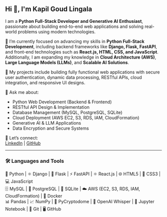 ## Hi 👋, I'm Kapil Goud Lingala

I am a **Python Full-Stack Developer and Generative AI Enthusiast**, passionate about building end-to-end web applications and solving real-world problems using modern technologies.

🌱 I’m currently focused on advancing my skills in **Python Full-Stack Development**, including backend frameworks like **Django, Flask, FastAPI**, and front-end technologies such as **React.js, HTML, CSS, and JavaScript**.  
Additionally, I am expanding my knowledge in **Cloud Architecture (AWS)**, **Large Language Models (LLMs)**, and **Scalable AI Solutions**.

📝 My projects include building fully functional web applications with secure user authentication, dynamic data processing, RESTful APIs, cloud integration, and responsive UI designs.

💬 Ask me about:  
- Python Web Development (Backend & Frontend)  
- RESTful API Design & Implementation  
- Database Management (MySQL, PostgreSQL, SQLite)  
- Cloud Deployment (AWS EC2, S3, RDS, IAM, CloudFormation)  
- Generative AI & LLM Applications  
- Data Encryption and Secure Systems  

🔗 Let’s connect:  
[LinkedIn](https://www.linkedin.com/in/kapil-goud-lingala) | [GitHub](https://github.com/kapilgoudlingala)

---

### 🛠️ Languages and Tools  

🐍 Python | ⚛️ Django | 🚀 Flask | ⚡ FastAPI | ⚛️ React.js | 🌐 HTML5 | 🎨 CSS3 | 💻 JavaScript  
🗄️ MySQL | 🐘 PostgreSQL | 🧱 SQLite | ☁️ AWS (EC2, S3, RDS, IAM, CloudFormation) | 🐳 Docker  
📊 Pandas | 📈 NumPy | 🔐 PyCryptodome | 🧠 OpenAI Whisper | 📓 Jupyter Notebook | 🔧 Git | 🖥️ GitHub  
